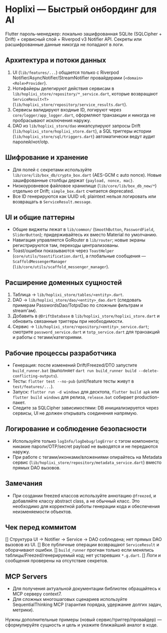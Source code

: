 # Hoplixi — Быстрый онбординг для AI

Flutter пароль-менеджер: локально зашифрованная SQLite (SQLCipher + Drift) + сервисный слой + Riverpod v3 Notifier API. Секреты или расшифрованные данные никогда не попадают в логи.

## Архитектура и потоки данных

1. UI (`lib/features/...`) общается только с Riverpod Notifier/AsyncNotifier/StreamNotifier провайдерами (`<domain><Role>Provider`).
2. Нотифайеры делегируют действия сервисам в `lib/hoplixi_store/repository/*_service.dart`, которые возвращают `ServiceResult<T>` (`lib/hoplixi_store/repository/service_results.dart`).
3. Сервисы валидируют входные ID, логируют через `core/logger/app_logger.dart`, оформляют транзакции и никогда не пробрасывают исключения наружу.
4. DAO из `lib/hoplixi_store/dao` инкапсулируют запросы Drift (`lib/hoplixi_store/hoplixi_store.dart`), а SQL триггеры истории (`lib/hoplixi_store/sql/triggers.dart`) автоматически ведут аудит паролей/нот/otp.

## Шифрование и хранение

- Для полей с секретами используйте `lib/core/lib/box_db/crypto_box.dart` (AES-GCM с auto nonce). Новые зашифрованные столбцы держат `{payload, nonce, mac}`.
- Низкоуровневое файловое хранилище (`lib/core/lib/box_db_new/*`) отдельно от Drift; `simple_box.dart` считается deprecated.
- Все ID генерируются как UUID v4; plaintext нельзя логировать или возвращать в `ServiceResult.message`.

## UI и общие паттерны

- Общие виджеты лежат в `lib/common/` (`SmoothButton`, `PasswordField`, `SliderButton`); придерживайтесь их вместо Material по умолчанию.
- Навигация управляется GoRouter в `lib/router`; новые экраны регистрируются там, переходы централизованы.
- Toast/ошибки показываются через `ToastHelper` (`core/utils/toastification.dart`), а глобальные сообщения — `ScaffoldMessengerManager` (`lib/core/utils/scaffold_messenger_manager`).

## Расширение доменных сущностей

1. Таблица → `lib/hoplixi_store/tables/<entity>.dart`.
2. DAO → `lib/hoplixi_store/dao/<entity>_dao.dart` (следовать примерам PasswordsDao/TotpsDao по сложным фильтрам и stream'ам).
3. Добавить в `@DriftDatabase` в `lib/hoplixi_store/hoplixi_store.dart` и обновить связанные триггеры при необходимости.
4. Сервис → `lib/hoplixi_store/repository/<entity>_service.dart`; смотрите `password_service.dart` и `totp_service.dart` для транзакций и работы с тегами/категориями.

## Рабочие процессы разработчика

- Генерация: после изменений Drift/Freezed/DTO запустите `build_runner.bat` (выполняет `dart run build_runner build --delete-conflicting-outputs`).
- Тесты: `flutter test --no-pub` (unit/feature тесты живут в `test/features/...`).
- Запуск: `flutter run -d windows` для десктопа, `flutter build apk` или `flutter build windows` для релиза, `release.bat` собирает production-пакет.
- Следите за SQLCipher зависимостями: DB инициализируется через сервисы, UI не должен открывать соединения напрямую.

## Логирование и соблюдение безопасности

- Используйте только `logInfo/logDebug/logError` с тэгом компонента; никакие пароли/OTP/secret payload не выводятся и не передаются наружу.
- При работе с тегами/иконками/вложениями опирайтесь на Metadata сервис (`lib/hoplixi_store/repository/metadata_service.dart`) вместо прямых DAO вызовов.

## Замечания

- При создании freezed классов используйте аннотацию `@freezed`, и добавляйте классу abstract class, а не обычный класс. Это необходимо для корректной работы генерации кода и обеспечения неизменяемости объектов.

## Чек перед коммитом

[] Структура UI → Notifier → Service → DAO соблюдена; нет прямых DAO вызовов из UI.
[] Все публичные операции возвращают `ServiceResult` и оборачивают ошибки.
[] `build_runner` прогнан только если менялись таблицы/Freezed/генерируемый код; нет устаревших `*.g.dart`.
[] Логи и сообщения проверены на отсутствие секретов.

## MCP Servers

- Для получения актуальной документации библиотек обращайтесь к MCP серверу context7.
- Для сложных многошаговых сценариев используйте SequentialThinking MCP (гарантия порядка, удержание долгих задач, метрики).

Нужны дополнительные примеры (новый сервис/триггер/провайдер) — сформулируйте сущность и цель и укажите ближайший аналог в коде.
